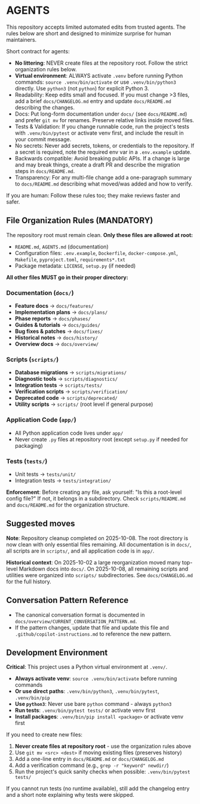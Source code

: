 # AGENTS

This repository accepts limited automated edits from trusted agents. The rules below are short and designed to minimize surprise for human maintainers.

Short contract for agents:

- **No littering**: NEVER create files at the repository root. Follow the strict organization rules below.
- **Virtual environment**: ALWAYS activate `.venv` before running Python commands: `source .venv/bin/activate` or use `.venv/bin/python3` directly. Use `python3` (not `python`) for explicit Python 3.
- Readability: Keep edits small and focused. If you must change >3 files, add a brief `docs/CHANGELOG.md` entry and update `docs/README.md` describing the changes.
- Docs: Put long-form documentation under `docs/` (see `docs/README.md`) and prefer `git mv` for renames. Preserve relative links inside moved files.
- Tests & Validation: If you change runnable code, run the project's tests with `.venv/bin/pytest` or activate venv first, and include the result in your commit message.
- No secrets: Never add secrets, tokens, or credentials to the repository. If a secret is required, note the required env var in a `.env.example` update.
- Backwards compatible: Avoid breaking public APIs. If a change is large and may break things, create a draft PR and describe the migration steps in `docs/README.md`.
- Transparency: For any multi-file change add a one-paragraph summary to `docs/README.md` describing what moved/was added and how to verify.

If you are human: Follow these rules too; they make reviews faster and safer.

## File Organization Rules (MANDATORY)

The repository root must remain clean. **Only these files are allowed at root:**
- `README.md`, `AGENTS.md` (documentation)
- Configuration files: `.env.example`, `Dockerfile`, `docker-compose.yml`, `Makefile`, `pyproject.toml`, `requirements*.txt`
- Package metadata: `LICENSE`, `setup.py` (if needed)

**All other files MUST go in their proper directory:**

### Documentation (`docs/`)
- **Feature docs** → `docs/features/`
- **Implementation plans** → `docs/plans/`
- **Phase reports** → `docs/phases/`
- **Guides & tutorials** → `docs/guides/`
- **Bug fixes & patches** → `docs/fixes/`
- **Historical notes** → `docs/history/`
- **Overview docs** → `docs/overview/`

### Scripts (`scripts/`)
- **Database migrations** → `scripts/migrations/`
- **Diagnostic tools** → `scripts/diagnostics/`
- **Integration tests** → `scripts/tests/`
- **Verification scripts** → `scripts/verification/`
- **Deprecated code** → `scripts/deprecated/`
- **Utility scripts** → `scripts/` (root level if general purpose)

### Application Code (`app/`)
- All Python application code lives under `app/`
- Never create `.py` files at repository root (except `setup.py` if needed for packaging)

### Tests (`tests/`)
- Unit tests → `tests/unit/`
- Integration tests → `tests/integration/`

**Enforcement**: Before creating any file, ask yourself: "Is this a root-level config file?" If not, it belongs in a subdirectory. Check `scripts/README.md` and `docs/README.md` for the organization structure.

## Suggested moves

**Note**: Repository cleanup completed on 2025-10-08. The root directory is now clean with only essential files remaining. All documentation is in `docs/`, all scripts are in `scripts/`, and all application code is in `app/`.

**Historical context**: On 2025-10-02 a large reorganization moved many top-level Markdown docs into `docs/`. On 2025-10-08, all remaining scripts and utilities were organized into `scripts/` subdirectories. See `docs/CHANGELOG.md` for the full history.


## Conversation Pattern Reference

- The canonical conversation format is documented in `docs/overview/CURRENT_CONVERSATION_PATTERN.md`.
- If the pattern changes, update that file and update this file and `.github/copilot-instructions.md` to reference the new pattern.

## Development Environment

**Critical**: This project uses a Python virtual environment at `.venv/`.

- **Always activate venv**: `source .venv/bin/activate` before running commands
- **Or use direct paths**: `.venv/bin/python3`, `.venv/bin/pytest`, `.venv/bin/pip`
- **Use `python3`**: Never use bare `python` command - always `python3`
- **Run tests**: `.venv/bin/pytest tests/` or activate venv first
- **Install packages**: `.venv/bin/pip install <package>` or activate venv first

If you need to create new files:

1. **Never create files at repository root** - use the organization rules above
2. Use `git mv <src> <dest>` if moving existing files (preserves history)
3. Add a one-line entry in `docs/README.md` or `docs/CHANGELOG.md` 
4. Add a verification command (e.g., `grep -r "keyword" newdir/`)
5. Run the project's quick sanity checks when possible: `.venv/bin/pytest tests/`

If you cannot run tests (no runtime available), still add the changelog entry and a short note explaining why tests were skipped.
